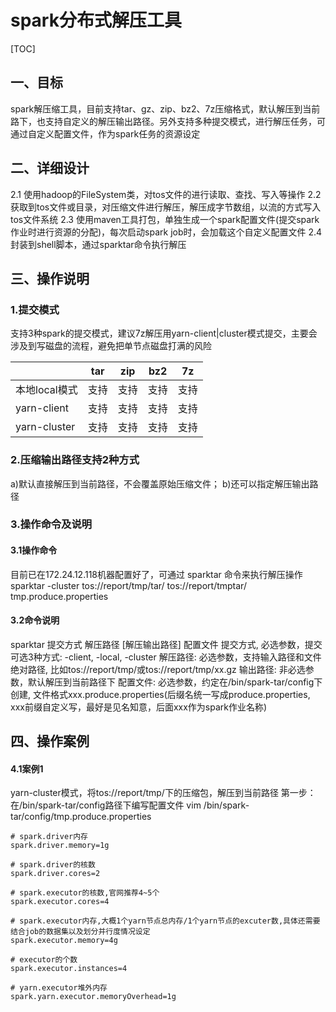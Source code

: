 # spark分布式解压工具

[TOC]



## 一、目标

​    spark解压缩工具，目前支持tar、gz、zip、bz2、7z压缩格式，默认解压到当前路下，也支持自定义的解压输出路径。另外支持多种提交模式，进行解压任务，可通过自定义配置文件，作为spark任务的资源设定

## 二、详细设计

2.1 使用hadoop的FileSystem类，对tos文件的进行读取、查找、写入等操作
2.2 获取到tos文件或目录，对压缩文件进行解压，解压成字节数组，以流的方式写入tos文件系统
2.3 使用maven工具打包，单独生成一个spark配置文件(提交spark作业时进行资源的分配)，每次启动spark job时，会加载这个自定义配置文件
2.4 封装到shell脚本，通过sparktar命令执行解压

## 三、操作说明

### 1.提交模式

支持3种spark的提交模式，建议7z解压用yarn-client|cluster模式提交，主要会涉及到写磁盘的流程，避免把单节点磁盘打满的风险

|               | tar  | zip  | bz2  | 7z   |
| ------------- | ---- | ---- | ---- | ---- |
| 本地local模式 | 支持 | 支持 | 支持 | 支持 |
| yarn-client   | 支持 | 支持 | 支持 | 支持 |
| yarn-cluster  | 支持 | 支持 | 支持 | 支持 |



### 2.压缩输出路径支持2种方式

a)默认直接解压到当前路径，不会覆盖原始压缩文件；
b)还可以指定解压输出路径

### 3.操作命令及说明

#### 3.1操作命令

目前已在172.24.12.118机器配置好了，可通过 sparktar 命令来执行解压操作
sparktar -cluster tos://report/tmp/tar/ tos://report/tmptar/ tmp.produce.properties

#### 3.2命令说明

sparktar 提交方式 解压路径 [解压输出路径] 配置文件
提交方式, 必选参数，提交可选3种方式:  -client, -local, -cluster
解压路径: 必选参数，支持输入路径和文件绝对路径, 比如tos://report/tmp/或tos://report/tmp/xx.gz
输出路径: 非必选参数，默认解压到当前路径下
配置文件: 必选参数，约定在/bin/spark-tar/config下创建, 文件格式xxx.produce.properties(后缀名统一写成produce.properties, xxx前缀自定义写，最好是见名知意，后面xxx作为spark作业名称)

## 四、操作案例

#### 4.1案例1

yarn-cluster模式，将tos://report/tmp/下的压缩包，解压到当前路径
第一步：在/bin/spark-tar/config路径下编写配置文件
vim /bin/spark-tar/config/tmp.produce.properties

```properties
# spark.driver内存
spark.driver.memory=1g

# spark.driver的核数
spark.driver.cores=2

# spark.executor的核数,官网推荐4~5个
spark.executor.cores=4

# spark.executor内存,大概1个yarn节点总内存/1个yarn节点的excuter数,具体还需要结合job的数据集以及划分并行度情况设定
spark.executor.memory=4g

# executor的个数
spark.executor.instances=4

# yarn.executor堆外内存
spark.yarn.executor.memoryOverhead=1g
```
